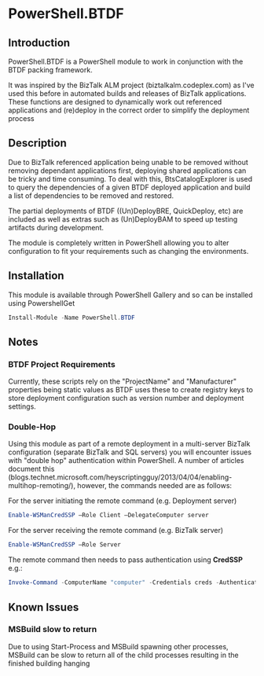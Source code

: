 # PowerShell.BTDF

## Introduction

PowerShell.BTDF is a PowerShell module to work in conjunction with the BTDF packing framework.

It was inspired by the BizTalk ALM project (biztalkalm.codeplex.com) as I've used this before in automated builds and releases of BizTalk applications. These functions are designed to dynamically work out referenced applications and (re)deploy in the correct order to simplify the deployment process

## Description

Due to BizTalk referenced application being unable to be removed without removing dependant applications first, deploying shared applications can be tricky and time consuming. To deal with this, BtsCatalogExplorer is used to query the dependencies of a given BTDF deployed application and build a list of dependencies to be removed and restored.

The partial deployments of BTDF ((Un)DeployBRE, QuickDeploy, etc) are included as well as extras such as (Un)DeployBAM to speed up testing artifacts during development.

The module is completely written in PowerShell allowing you to alter configuration to fit your requirements such as changing the environments.

## Installation

This module is available through PowerShell Gallery and so can be installed using PowershellGet

```Powershell
Install-Module -Name PowerShell.BTDF
```

## Notes

### BTDF Project Requirements

Currently, these scripts rely on the "ProjectName" and "Manufacturer" properties being static values as BTDF uses these to create registry keys to store deployment configuration such as version number and deployment settings.

### Double-Hop

Using this module as part of a remote deployment in a multi-server BizTalk configuration (separate BizTalk and SQL servers) you will encounter issues with "double hop" authentication within PowerShell. A number of articles document this (blogs.technet.microsoft.com/heyscriptingguy/2013/04/04/enabling-multihop-remoting/), however, the commands needed are as follows:

For the server initiating the remote command (e.g. Deployment server) 
```PowerShell
Enable-WSManCredSSP –Role Client –DelegateComputer server
```

For the server receiving the remote command (e.g. BizTalk server)  
```PowerShell
Enable-WSManCredSSP –Role Server
```

The remote command then needs to pass authentication using **CredSSP** e.g.:  
```PowerShell
Invoke-Command -ComputerName "computer" -Credentials creds -Authentication CredSSP
```

## Known Issues

### MSBuild slow to return
Due to using Start-Process and MSBuild spawning other processes, MSBuild can be slow to return all of the child processes resulting in the finished building hanging